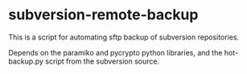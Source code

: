 subversion-remote-backup
========================

This is a script for automating sftp backup of subversion repositories.

Depends on the paramiko and pycrypto python libraries, and the hot-backup.py script from the subversion source.
